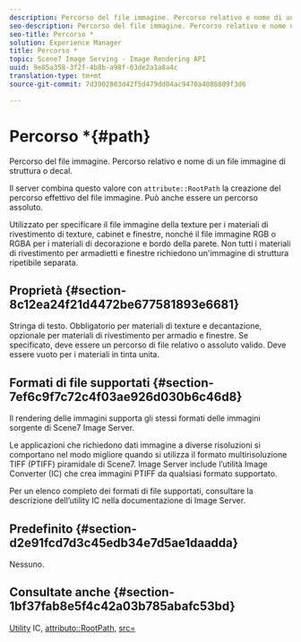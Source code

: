 ```yaml
---
description: Percorso del file immagine. Percorso relativo e nome di un file immagine di struttura o decal.
seo-description: Percorso del file immagine. Percorso relativo e nome di un file immagine di struttura o decal.
seo-title: Percorso *
solution: Experience Manager
title: Percorso *
topic: Scene7 Image Serving - Image Rendering API
uuid: 9e85a358-3f2f-4b8b-a98f-03de2a1a8a4c
translation-type: tm+mt
source-git-commit: 7d3902803d42f5d479dd04ac9470a4088809f3d6

---
```



# Percorso *{#path}

Percorso del file immagine. Percorso relativo e nome di un file immagine di struttura o decal.

Il server combina questo valore con `attribute::RootPath` la creazione del percorso effettivo del file immagine. Può anche essere un percorso assoluto.

Utilizzato per specificare il file immagine della texture per i materiali di rivestimento di texture, cabinet e finestre, nonché il file immagine RGB o RGBA per i materiali di decorazione e bordo della parete. Non tutti i materiali di rivestimento per armadietti e finestre richiedono un&#39;immagine di struttura ripetibile separata.

## Proprietà {#section-8c12ea24f21d4472be677581893e6681}

Stringa di testo. Obbligatorio per materiali di texture e decantazione, opzionale per materiali di rivestimento per armadio e finestre. Se specificato, deve essere un percorso di file relativo o assoluto valido. Deve essere vuoto per i materiali in tinta unita.

## Formati di file supportati {#section-7ef6c9f7c72c4f03ae926d030b6c46d8}

Il rendering delle immagini supporta gli stessi formati delle immagini sorgente di Scene7 Image Server.

Le applicazioni che richiedono dati immagine a diverse risoluzioni si comportano nel modo migliore quando si utilizza il formato multirisoluzione TIFF (PTIFF) piramidale di Scene7. Image Server include l’utilità Image Converter (IC) che crea immagini PTIFF da qualsiasi formato supportato.

Per un elenco completo dei formati di file supportati, consultare la descrizione dell’utility IC nella documentazione di Image Server.

## Predefinito {#section-d2e91fcd7d3c45edb34e7d5ae1daadda}

Nessuno.

## Consultate anche {#section-1bf37fab8e5f4c42a03b785abafc53bd}

[Utility](/help/aem-is-ir-api/is-api/is-utils/utilities/r-ic.md) IC, [attributo::RootPath](/help/aem-is-ir-api/ir-api/material-cat/image-rendering-api-ref/c-ir-material-catalog/c-ir-attributes-reference/r-ir-rootpath.md), [src=](/help/aem-is-ir-api/ir-api/http-protocol/image-rendering-api-ref/c-ir-http-protocol-ref/c-ir-http-protocol-command-reference/r-ir-src.md)
